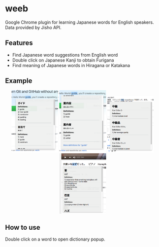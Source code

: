 # weeb

Google Chrome plugin for learning Japanese words for English speakers.
Data provided by Jisho API.

## Features

<ul>
    <li>Find Japanese word suggestions from English word</li>
    <li>Double click on Japanese Kanji to obtain Furigana</li>    
    <li>Find meaning of Japanese words in Hiragana or Katakana</li>
</ul>


## Example
<p align="center">
    <img src="Screenshots/example1.png" width="30%"/>
    <img src="Screenshots/example2.png" width="30%"/>
    <img src="Screenshots/example3.png" width="30%"/>
    <img src="Screenshots/example4.png" width="30%"/>
</p>

## How to use

Double click on a word to open dictionary popup.
